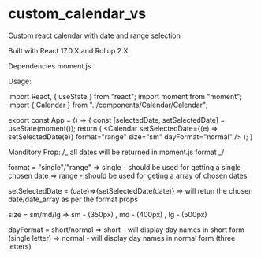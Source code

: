 # custom_calendar_vs
Custom react calendar with date and range selection

Built with React 17.0.X and Rollup 2.X

Dependencies moment.js

Usage:

import React, { useState } from "react";
import moment from "moment";
import { Calendar } from "../components/Calendar/Calendar";

export const App = () => {
const [selectedDate, setSelectedDate] = useState(moment());
return (
<Calendar
setSelectedDate={(e) => setSelectedDate(e)}
format="range"
size="sm"
dayFormat="normal"
/>
);
}

Manditory Prop:
/_ all dates will be returned in moment.js format _/

format = "single"/"range" => single - should be used for getting a single chosen date
=> range - should be used for geting a array of chosen dates

setSelectedDate = (date)=>{setSelectedDate(date)} => will retun the chosen date/date_array as per the format props

size = sm/md/lg => sm - (350px) , md - (400px) , lg - (500px)

dayFormat = short/normal => short - will display day names in short form (single letter)
=> normal - will display day names in normal form (three letters)
